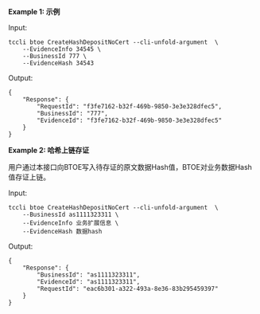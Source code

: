 **Example 1: 示例**



Input: 

```
tccli btoe CreateHashDepositNoCert --cli-unfold-argument  \
    --EvidenceInfo 34545 \
    --BusinessId 777 \
    --EvidenceHash 34543
```

Output: 
```
{
    "Response": {
        "RequestId": "f3fe7162-b32f-469b-9850-3e3e328dfec5",
        "BusinessId": "777",
        "EvidenceId": "f3fe7162-b32f-469b-9850-3e3e328dfec5"
    }
}
```

**Example 2: 哈希上链存证**

用户通过本接口向BTOE写入待存证的原文数据Hash值，BTOE对业务数据Hash值存证上链。

Input: 

```
tccli btoe CreateHashDepositNoCert --cli-unfold-argument  \
    --BusinessId as1111323311 \
    --EvidenceInfo 业务扩展信息 \
    --EvidenceHash 数据hash
```

Output: 
```
{
    "Response": {
        "BusinessId": "as1111323311",
        "EvidenceId": "as1111323311",
        "RequestId": "eac6b301-a322-493a-8e36-83b295459397"
    }
}
```

